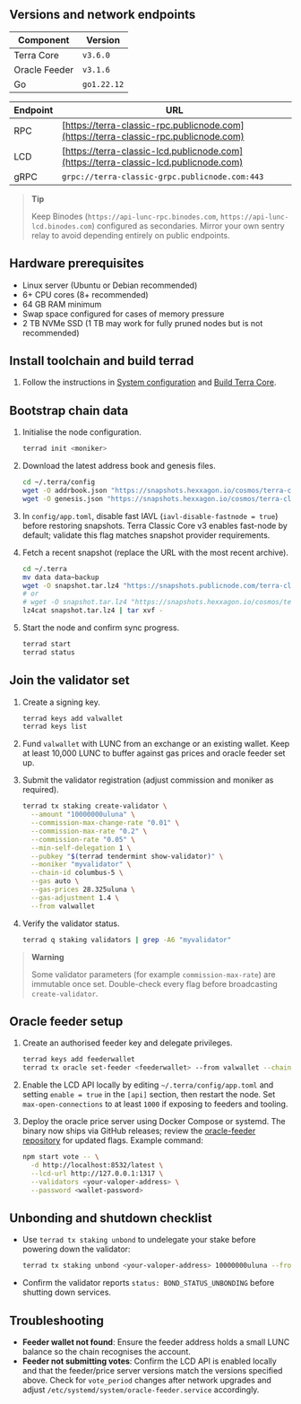 ## Versions and network endpoints

| Component | Version |
| --- | --- |
| Terra Core | `v3.6.0` |
| Oracle Feeder | `v3.1.6` |
| Go | `go1.22.12` |

| Endpoint | URL |
| --- | --- |
| RPC | [https://terra-classic-rpc.publicnode.com](https://terra-classic-rpc.publicnode.com) |
| LCD | [https://terra-classic-lcd.publicnode.com](https://terra-classic-lcd.publicnode.com) |
| gRPC | `grpc://terra-classic-grpc.publicnode.com:443` |

> **Tip**
>
> Keep Binodes (`https://api-lunc-rpc.binodes.com`, `https://api-lunc-lcd.binodes.com`) configured as secondaries. Mirror your own sentry relay to avoid depending entirely on public endpoints.

## Hardware prerequisites

- Linux server (Ubuntu or Debian recommended)
- 6+ CPU cores (8+ recommended)
- 64 GB RAM minimum
- Swap space configured for cases of memory pressure
- 2 TB NVMe SSD (1 TB may work for fully pruned nodes but is not recommended)

## Install toolchain and build terrad

1. Follow the instructions in [System configuration](/docs/full-node/run-a-full-terra-node/system-config) and [Build Terra Core](/docs/full-node/run-a-full-terra-node/build-terra-core).

## Bootstrap chain data

1. Initialise the node configuration.

   ```bash
   terrad init <moniker>
   ```

2. Download the latest address book and genesis files.

   ```bash
   cd ~/.terra/config
   wget -O addrbook.json "https://snapshots.hexxagon.io/cosmos/terra-classic/columbus-5/addrbook.json"
   wget -O genesis.json "https://snapshots.hexxagon.io/cosmos/terra-classic/columbus-5/genesis.json"
   ```

3. In `config/app.toml`, disable fast IAVL (`iavl-disable-fastnode = true`) before restoring snapshots. Terra Classic Core v3 enables fast-node by default; validate this flag matches snapshot provider requirements.

4. Fetch a recent snapshot (replace the URL with the most recent archive).

   ```bash
   cd ~/.terra
   mv data data~backup
   wget -O snapshot.tar.lz4 "https://snapshots.publicnode.com/terra-classic-pruned-25311240-25311250.tar.lz4"
   # or
   # wget -O snapshot.tar.lz4 "https://snapshots.hexxagon.io/cosmos/terra-classic/columbus-5/snapshot-goleveldb-25309877.tar.lz4"
   lz4cat snapshot.tar.lz4 | tar xvf -
   ```

5. Start the node and confirm sync progress.

   ```bash
   terrad start
   terrad status
   ```

## Join the validator set

1. Create a signing key.

   ```bash
   terrad keys add valwallet
   terrad keys list
   ```

2. Fund `valwallet` with LUNC from an exchange or an existing wallet. Keep at least 10,000 LUNC to buffer against gas prices and oracle feeder set up.

3. Submit the validator registration (adjust commission and moniker as required).

   ```bash
   terrad tx staking create-validator \
     --amount "10000000uluna" \
     --commission-max-change-rate "0.01" \
     --commission-max-rate "0.2" \
     --commission-rate "0.05" \
     --min-self-delegation 1 \
     --pubkey "$(terrad tendermint show-validator)" \
     --moniker "myvalidator" \
     --chain-id columbus-5 \
     --gas auto \
     --gas-prices 28.325uluna \
     --gas-adjustment 1.4 \
     --from valwallet
   ```

4. Verify the validator status.

   ```bash
   terrad q staking validators | grep -A6 "myvalidator"
   ```

> **Warning**
>
> Some validator parameters (for example `commission-max-rate`) are immutable once set. Double-check every flag before broadcasting `create-validator`.

## Oracle feeder setup

1. Create an authorised feeder key and delegate privileges.

   ```bash
   terrad keys add feederwallet
   terrad tx oracle set-feeder <feederwallet> --from valwallet --chain-id columbus-5 --gas auto --gas-prices 30uluna --gas-adjustment 2
   ```

2. Enable the LCD API locally by editing `~/.terra/config/app.toml` and setting `enable = true` in the `[api]` section, then restart the node. Set `max-open-connections` to at least `1000` if exposing to feeders and tooling.

3. Deploy the oracle price server using Docker Compose or systemd. The binary now ships via GitHub releases; review the [oracle-feeder repository](https://github.com/classic-terra/oracle-feeder#readme) for updated flags. Example command:

   ```bash
   npm start vote -- \
     -d http://localhost:8532/latest \
     --lcd-url http://127.0.0.1:1317 \
     --validators <your-valoper-address> \
     --password <wallet-password>
   ```

## Unbonding and shutdown checklist

- Use `terrad tx staking unbond` to undelegate your stake before powering down the validator:

  ```bash
  terrad tx staking unbond <your-valoper-address> 10000000uluna --from valwallet --chain-id columbus-5 --gas auto --gas-prices 30uluna --gas-adjustment 2
  ```

- Confirm the validator reports `status: BOND_STATUS_UNBONDING` before shutting down services.

## Troubleshooting

- **Feeder wallet not found**: Ensure the feeder address holds a small LUNC balance so the chain recognises the account.
- **Feeder not submitting votes**: Confirm the LCD API is enabled locally and that the feeder/price server versions match the versions specified above. Check for `vote_period` changes after network upgrades and adjust `/etc/systemd/system/oracle-feeder.service` accordingly.
